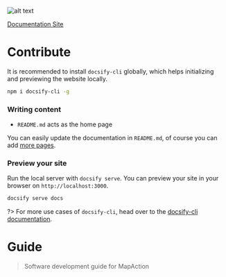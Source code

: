 ![alt text](https://mapaction.org/wp-content/themes/mapaction/images/logo.svg)

[Documentation Site](https://stellular-basbousa-d782de.netlify.app/)

# Contribute

It is recommended to install `docsify-cli` globally, which helps initializing and previewing the website locally.

```bash
npm i docsify-cli -g
```

### Writing content

- `README.md` acts as the home page

You can easily update the documentation in `README.md`, of course you can add [more pages](more-pages.md).

### Preview your site

Run the local server with `docsify serve`. You can preview your site in your browser on `http://localhost:3000`.

```bash
docsify serve docs
```

?> For more use cases of `docsify-cli`, head over to the [docsify-cli documentation](https://github.com/docsifyjs/docsify-cli).

# Guide

> Software development guide for MapAction





